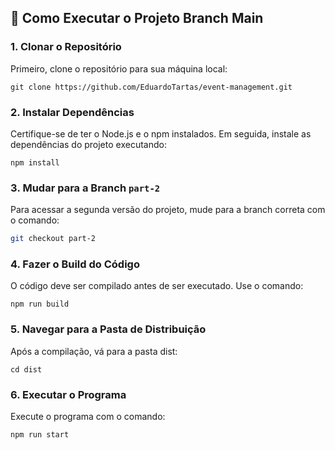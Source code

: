 ## 🚀 Como Executar o Projeto Branch Main

### 1. Clonar o Repositório

Primeiro, clone o repositório para sua máquina local:

  ```
  git clone https://github.com/EduardoTartas/event-management.git
  ```
### 2. Instalar Dependências
Certifique-se de ter o Node.js e o npm instalados. Em seguida, instale as dependências do projeto executando:

  ```
  npm install
  ```

### 3️. Mudar para a Branch `part-2`  

Para acessar a segunda versão do projeto, mude para a branch correta com o comando:  

```sh
git checkout part-2
```

### 4. Fazer o Build do Código
O código deve ser compilado antes de ser executado. Use o comando:

```
npm run build
```

### 5. Navegar para a Pasta de Distribuição
Após a compilação, vá para a pasta dist:

```
cd dist
```

### 6. Executar o Programa
Execute o programa com o comando:

```
npm run start
```
